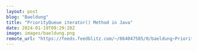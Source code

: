 ```yaml
---
layout: post
blog: "Baeldung"
title: "PriorityQueue iterator() Method in Java"
date: 2024-01-19T09:29:28Z
image: images/baeldung.png
remote_url: "https://feeds.feedblitz.com/~/864047585/0/baeldung~PriorityQueue-iterator-Method-in-Java"
---
```


